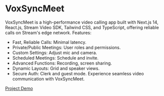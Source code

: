 # VoxSyncMeet
VoxSyncMeet is a high-performance video calling app built with Next.js 14, React.js, Stream Video SDK, Tailwind CSS, and TypeScript, offering reliable calls on Stream's edge network.
Features:
- Fast, Reliable Calls: Minimal latency.
- Private/Public Meetings: User roles and permissions.
- Custom Settings: Adjust mic and camera.
- Scheduled Meetings: Schedule and invite.
- Advanced Functions: Recording, screen sharing.
- Dynamic Layouts: Grid and speaker views.
- Secure Auth: Clerk and guest mode.
Experience seamless video communication with VoxSyncMeet.


<a href="https://github.com/ansh4223/VoxSyncMeet/assets/52701083/79187979-5d0b-4eab-9bf5-c7cee15df4ad">Project Demo</a>

